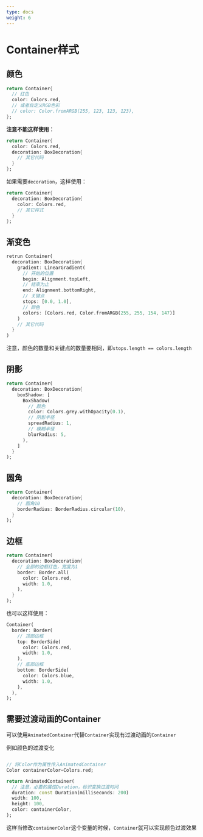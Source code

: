 ```yaml
---
type: docs
weight: 6
---
```


# Container样式

## 颜色

```dart
return Container{
  // 红色
  color: Colors.red,
  // 或者自定义RGB色彩
  // color: Color.fromARGB(255, 123, 123, 123),
};
```

**注意不能这样使用**：

```dart
return Container{
  color: Colors.red,
  decoration: BoxDecoration{
    // 其它代码
  }
};
```

如果需要`decoration`，这样使用：

```dart
return Container{
  decoration: BoxDecoration{
    color: Colors.red,
    // 其它样式
  }
};
```

## 渐变色

```dart
retrun Container(
  decoration: BoxDecoration{
    gradient: LinearGradient(
      // 开始的位置
      begin: Alignment.topLeft,
      // 结束为止
      end: Alignment.bottomRight,
      // 关键点
      stops: [0.0, 1.0],
      // 颜色
      colors: [Colors.red, Color.fromARGB(255, 255, 154, 147)]
    )
    // 其它代码
  }
)
```

注意，颜色的数量和关键点的数量要相同，即`stops.length == colors.length`

## 阴影

```dart
return Container(
  decoration: BoxDecoration{
    boxShadow: [
      BoxShadow(
        // 颜色
        color: Colors.grey.withOpacity(0.1),
        // 阴影半径
        spreadRadius: 1,
        // 模糊半径
        blurRadius: 5,
      ),
    ]
  }
);
```

## 圆角

```dart
return Container(
  decoration: BoxDecoration{
    // 圆角10
    borderRadius: BorderRadius.circular(10),
  }
);
```

## 边框
```dart
return Container(
  decoration: BoxDecoration{
    // 全部的边框红色，宽度为1
    border: Border.all(
      color: Colors.red,
      width: 1.0,
    ),
  }
);
```

也可以这样使用：

```dart
Container(
  border: Border(
    // 顶部边框
    top: BorderSide(
      color: Colors.red,
      width: 1.0,
    ),
    // 底部边框
    bottom: BorderSide(
      color: Colors.blue,
      width: 1.0,
    ),
  ),
);
```

## 需要过渡动画的Container


可以使用`AnimatedContainer`代替`Container`实现有过渡动画的`Container`


例如颜色的过渡变化
```dart

// 将Color作为属性传入AnimatedContainer
Color containerColor=Colors.red;

return AnimatedContainer(
  // 注意，必要的属性Duration，标识变换过渡时间
  duration: const Duration(milliseconds: 200)
  width: 100,
  height: 100,
  color: containerColor,
);
```

这样当修改`containerColor`这个变量的时候，`Container`就可以实现颜色过渡效果